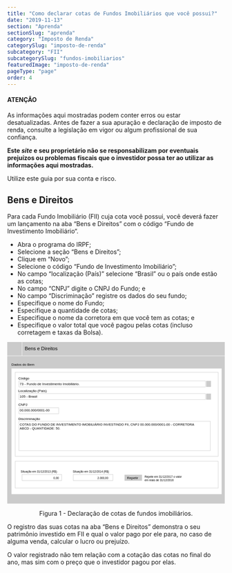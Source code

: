 ```yaml
---
title: "Como declarar cotas de Fundos Imobiliários que você possui?"
date: "2019-11-13"
section: "Aprenda"
sectionSlug: "aprenda"
category: "Imposto de Renda"
categorySlug: "imposto-de-renda"
subcategory: "FII"
subcategorySlug: "fundos-imobiliarios"
featuredImage: "imposto-de-renda"
pageType: "page"
order: 4
---
```


<div class="dashedBox">

<h4>ATENÇÃO</h4>

As informações aqui mostradas podem conter erros ou estar desatualizadas. Antes de fazer a sua apuração e declaração de imposto de renda, consulte a legislação em vigor ou algum profissional de sua confiança.

**Este *site* e seu proprietário não se responsabilizam por eventuais prejuízos ou problemas fiscais que o investidor possa ter ao utilizar as informações aqui mostradas.**

Utilize este guia por sua conta e risco.


</div>

## Bens e Direitos

Para cada Fundo Imobiliário (FII) cuja cota você possui, você deverá fazer um lançamento na aba “Bens e Direitos” com o código “Fundo de Investimento Imobiliário“.

- Abra o programa do IRPF;
- Selecione a seção “Bens e Direitos”;
- Clique em “Novo”;
- Selecione o código “Fundo de Investimento Imobiliário”;
- No campo “localização (País)” selecione “Brasil” ou o país onde estão as cotas;
- No campo “CNPJ” digite o CNPJ do Fundo; e
- No campo “Discriminação” registre os dados do seu fundo;
- Especifique o nome do Fundo;
- Especifique a quantidade de cotas;
- Especifique o nome da corretora em que você tem as cotas; e
- Especifique o valor total que você pagou pelas cotas (incluso corretagem e taxas da Bolsa).




<div style="text-align:center">

<svg  viewBox="0 0 313.9 233.6" >
<style type="text/css">
	.st0{fill:#CBCBCB;}
	.st1{fill:#FFFFFF;}
	.st2{fill:none;stroke:#FFFFFF;stroke-width:0.5;stroke-miterlimit:10;}
	.st3{fill:none;stroke:#CBCBCB;stroke-width:0.5;stroke-miterlimit:10;}
	.st4{font-family:'Arial';}
	.st5{font-size:7px;}
	.st6{font-size:5px;}
	.st7{font-size:4px;}
</style>
<g id="fundo_cinza">
</g>
<g id="fundo_branco">
</g>
<g id="bordas">
</g>
<g id="botões">
</g>
<g id="texto">
	<rect id="XMLID_116_" x="0" y="-0.1" class="st0" width="313.9" height="233.6"/>
	<rect id="XMLID_115_" x="6.1" y="38.3" class="st1" width="303.3" height="181.6"/>
	<line id="XMLID_114_" class="st2" x1="317.4" y1="20" x2="-3.2" y2="20"/>
	<line id="XMLID_113_" class="st2" x1="21.3" y1="20" x2="21.3" y2="-2.2"/>
	<rect id="XMLID_112_" x="11.4" y="43.7" class="st3" width="293.1" height="121.5"/>
	<rect id="XMLID_111_" x="16.8" y="56.2" class="st3" width="269.2" height="8.7"/>
	<rect id="XMLID_110_" x="16.8" y="74.6" class="st3" width="269.2" height="8.7"/>
	<rect id="XMLID_109_" x="16.8" y="114.6" class="st3" width="276.3" height="42.4"/>
	<rect id="XMLID_108_" x="21.3" y="191.5" class="st3" width="57.2" height="8.7"/>
	<rect id="XMLID_107_" x="95.3" y="191.5" class="st3" width="57.2" height="8.7"/>
	<rect id="XMLID_106_" x="11.4" y="172.4" class="st3" width="293.1" height="38.7"/>
	<rect id="XMLID_105_" x="16.8" y="94.9" class="st3" width="57.4" height="8.7"/>
	<rect id="XMLID_104_" x="287.1" y="56.2" class="st0" width="6.9" height="8.7"/>
	<rect id="XMLID_103_" x="287.1" y="74.6" class="st0" width="6.9" height="8.7"/>
	<rect id="XMLID_102_" x="169.3" y="191.8" class="st0" width="25.2" height="8.7"/>
	<text id="XMLID_101_" transform="matrix(1 0 0 1 25.2671 11.6148)" class="st4 st5">Bens e Direitos</text>
	<text id="XMLID_100_" transform="matrix(1 0 0 1 6.1436 34.2672)" class="st4 st6">Dados do Bem</text>
	<text id="XMLID_99_" transform="matrix(1 0 0 1 15.9727 54.0278)" class="st4 st6">Código</text>
	<text id="XMLID_98_" transform="matrix(1 0 0 1 17.9731 62.4112)" class="st4 st6">73 - Fundo de Investimento Imobiliário.</text>
	<text id="XMLID_97_" transform="matrix(1 0 0 1 15.9117 72.3928)" class="st4 st6">Localização (País)</text>
	<text id="XMLID_96_" transform="matrix(1 0 0 1 17.9294 80.477)" class="st4 st6">105 - Brasil</text>
	<text id="XMLID_95_" transform="matrix(1 0 0 1 15.9731 112.7584)" class="st4 st6">Discriminação</text>
	<text id="XMLID_94_" transform="matrix(0.9651 0 0 1 17.9733 120.7403)"><tspan x="0" y="0" class="st4 st6">COTAS DO FUNDO DE INVESTIMENTO IMOBILIÁRIO INVESTINDO FII, CNPJ 00.000.000/0001-00 - CORRETORA</tspan><tspan x="0" y="6" class="st4 st6">ABCD - QUANTIDADE: 50.</tspan></text>
	<text id="XMLID_93_" transform="matrix(1 0 0 1 19.5182 188.8454)" class="st4 st7">Situação em 31/12/2013 (R$)</text>
	<text id="XMLID_92_" transform="matrix(1 0 0 1 94.6679 188.8452)" class="st4 st7">Situação em 31/12/2014 (R$)</text>
	<text id="XMLID_91_" transform="matrix(1 0 0 1 172.8854 198.1051)" class="st4 st6">Repetir</text>
	<text id="XMLID_90_" transform="matrix(1 0 0 1 198.1641 196.1051)"><tspan x="0" y="0" class="st4 st7">Repete em 31/12/2017 o valor</tspan><tspan x="0" y="4.8" class="st4 st7">em reais de 31/12/2016</tspan></text>
	<text id="XMLID_89_" transform="matrix(1 0 0 1 66.6671 198.1051)" class="st4 st7">0,00</text>
	<text id="XMLID_88_" transform="matrix(1 0 0 1 130.2065 198.1051)" class="st4 st7">2.000,00</text>
	<text id="XMLID_87_" transform="matrix(1 0 0 1 15.9733 92.1601)" class="st4 st6">CNPJ</text>
	<text id="XMLID_86_" transform="matrix(0.9651 0 0 1 17.9734 100.2443)" class="st4 st6">00.000.000/0001-00</text>
</g>
</svg>


</div>

<p class="legenda" style="text-align:center">Figura 1 - Declaração de cotas de fundos imobiliários.</p>



O registro das suas cotas na aba “Bens e Direitos” demonstra o seu patrimônio investido em FII e qual o valor pago por ele para, no caso de alguma venda, calcular o lucro ou prejuízo.

O valor registrado não tem relação com a cotação das cotas no final do ano, mas sim com o preço que o investidor pagou por elas.
